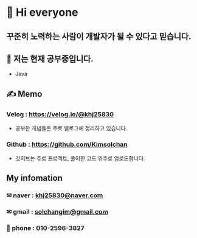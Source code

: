 # 👋 Hi everyone

## 꾸준히 노력하는 사람이 개발자가 될 수 있다고 믿습니다.

## 📖 저는 현재 공부중입니다.
- Java

## ✍ Memo
### Velog : https://velog.io/@khj25830
- 공부한 개념들은 주로 벨로그에 정리하고 있습니다.

### Github : https://github.com/Kimsolchan
- 깃허브는 주로 프로젝트, 풀이한 코드 위주로 업로드합니다.


## My infomation
### ✉ naver : khj25830@naver.com
### ✉ gmail : solchangim@gmail.com
### 📱 phone : 010-2596-3827
